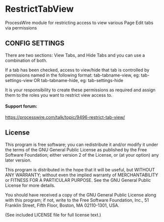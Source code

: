 RestrictTabView
================

ProcessWire module for restricting access to view various Page Edit tabs via permissions

## CONFIG SETTINGS

There are two sections: View Tabs, and Hide Tabs and you can use a combination of both.

If a tab has been checked, access to view/hide that tab is controlled by permissions named in the following format:
tab-tabname-view, eg: tab-settings-view OR tab-tabname-hide, eg: tab-settings-hide

It is your responsibility to create these permissions as required and assign them to the roles you want to restrict view access to.

#### Support forum:
https://processwire.com/talk/topic/9496-restrict-tab-view/

## License

This program is free software; you can redistribute it and/or
modify it under the terms of the GNU General Public License
as published by the Free Software Foundation; either version 2
of the License, or (at your option) any later version.

This program is distributed in the hope that it will be useful,
but WITHOUT ANY WARRANTY; without even the implied warranty of
MERCHANTABILITY or FITNESS FOR A PARTICULAR PURPOSE.  See the
GNU General Public License for more details.

You should have received a copy of the GNU General Public License
along with this program; if not, write to the Free Software
Foundation, Inc., 51 Franklin Street, Fifth Floor, Boston, MA  02110-1301, USA.

(See included LICENSE file for full license text.)